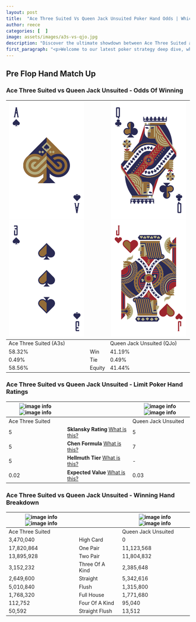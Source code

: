 ```yaml
---
layout: post
title:  "Ace Three Suited Vs Queen Jack Unsuited Poker Hand Odds | Which Is The Better Hand In Poker? A Complete Guide"
author: reece
categories: [  ]
image: assets/images/a3s-vs-qjo.jpg
description: "Discover the ultimate showdown between Ace Three Suited and Queen Jack Unsuited in poker! Uncover the odds, strategies, and scenarios where one hand triumphs over the other. Get ready to up your poker game with this thrilling analysis."
first_paragraph: "<p>Welcome to our latest poker strategy deep dive, where we're pitting two distinct hands against each other in a high-stakes showdown: Ace Three Suited vs Queen Jack Unsuited.</p><p>In the dynamic world of poker, every decision counts, and knowing which hand holds the upper hand is key to your success at the table.</p><p>In this article, we'll dissect these two hands, explore the scenarios where one dominates the other, and equip you with the knowledge to make strategic choices that can tip the odds in your favor.</p><p>Get ready to unravel the intriguing dynamics of these poker hands and elevate your game to new heights.</p>"
---
```




[comment]: # (sp0)

## Pre Flop Hand Match Up

<div class="table hand-ratings" markdown="1"> 



### Ace Three Suited vs Queen Jack Unsuited - Odds Of Winning


    
| ![image info](assets/images/hand1/a.png) ![image info](assets/images/hand1/3.png) |  | ![image info](assets/images/hand2/q.png) ![image info](assets/images/hand2/jo.png) |
| -------- | -------- | -------- |
| Ace Three Suited (A3s) |  | Queen Jack Unsuited (QJo) |
| 58.32% | Win | 41.19% |
| 0.49% | Tie | 0.49% |
| 58.56% | Equity | 41.44% |




[comment]: # (sp1)



### Ace Three Suited vs Queen Jack Unsuited - Limit Poker Hand Ratings


    
| ![image info](https://www.riverpairs.com/assets/images/hand1/a.png) ![image info](https://www.riverpairs.com/assets/images/hand1/3.png) |  | ![image info](https://www.riverpairs.com/assets/images/hand2/q.png) ![image info](https://www.riverpairs.com/assets/images/hand2/jo.png) |
| -------- | -------- | -------- |
| Ace Three Suited |  | Queen Jack Unsuited |
| 5 | **Sklansky Rating** [What is this?](/sklansky-rating-explained) | 5 |
| 5 | **Chen Formula** [What is this?](/chen-formula-explained) | 7 |
| 5 | **Hellmuth Tier** [What is this?](/Hellmuth-tier-explained) | - |
| 0.02 | **Expected Value** [What is this?](/expected-value-explained) | 0.03 |




[comment]: # (sp2)



### Ace Three Suited vs Queen Jack Unsuited - Winning Hand Breakdown


    
| ![image info](https://www.riverpairs.com/assets/images/hand1/a.png) ![image info](https://www.riverpairs.com/assets/images/hand1/3.png) |  | ![image info](https://www.riverpairs.com/assets/images/hand2/q.png) ![image info](https://www.riverpairs.com/assets/images/hand2/jo.png) |
| -------- | -------- | -------- |
| Ace Three Suited |  | Queen Jack Unsuited |
| 3,470,040 | High Card | 0 |
| 17,820,864 | One Pair | 11,123,568 |
| 13,895,928 | Two Pair | 11,804,832 |
| 3,152,232 | Three Of A Kind | 2,385,648 |
| 2,649,600 | Straight | 5,342,616 |
| 5,010,840 | Flush | 1,315,800 |
| 1,768,320 | Full House | 1,771,680 |
| 112,752 | Four Of A Kind | 95,040 |
| 50,592 | Straight Flush | 13,512 |




[comment]: # (sp3)



</div>

[comment]: # (sp4)



[comment]: # (sp5)

